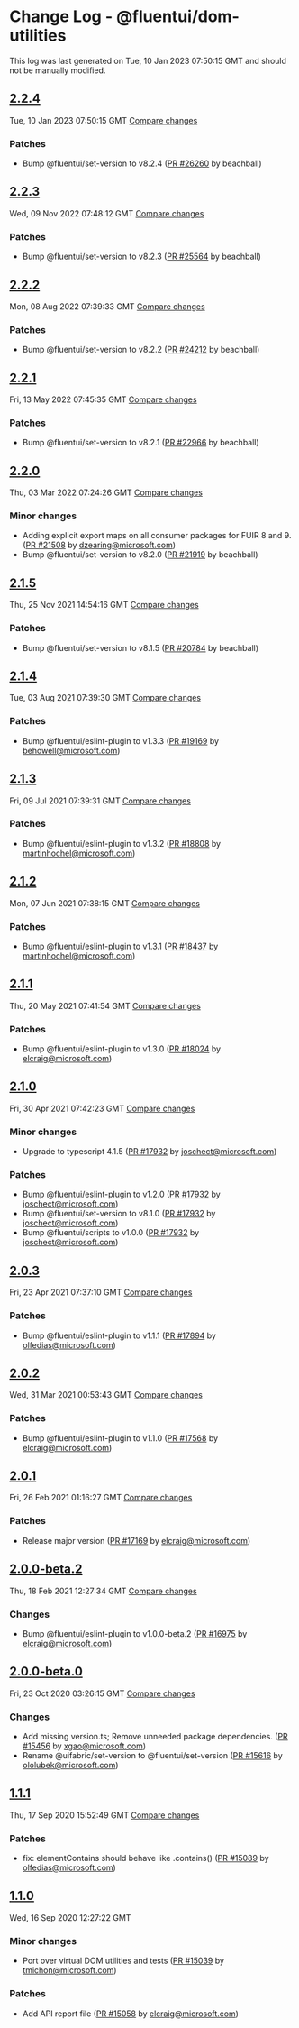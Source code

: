 # Change Log - @fluentui/dom-utilities

This log was last generated on Tue, 10 Jan 2023 07:50:15 GMT and should not be manually modified.

<!-- Start content -->

## [2.2.4](https://github.com/microsoft/fluentui/tree/@fluentui/dom-utilities_v2.2.4)

Tue, 10 Jan 2023 07:50:15 GMT 
[Compare changes](https://github.com/microsoft/fluentui/compare/@fluentui/dom-utilities_v2.2.3..@fluentui/dom-utilities_v2.2.4)

### Patches

- Bump @fluentui/set-version to v8.2.4 ([PR #26260](https://github.com/microsoft/fluentui/pull/26260) by beachball)

## [2.2.3](https://github.com/microsoft/fluentui/tree/@fluentui/dom-utilities_v2.2.3)

Wed, 09 Nov 2022 07:48:12 GMT 
[Compare changes](https://github.com/microsoft/fluentui/compare/@fluentui/dom-utilities_v2.2.2..@fluentui/dom-utilities_v2.2.3)

### Patches

- Bump @fluentui/set-version to v8.2.3 ([PR #25564](https://github.com/microsoft/fluentui/pull/25564) by beachball)

## [2.2.2](https://github.com/microsoft/fluentui/tree/@fluentui/dom-utilities_v2.2.2)

Mon, 08 Aug 2022 07:39:33 GMT 
[Compare changes](https://github.com/microsoft/fluentui/compare/@fluentui/dom-utilities_v2.2.1..@fluentui/dom-utilities_v2.2.2)

### Patches

- Bump @fluentui/set-version to v8.2.2 ([PR #24212](https://github.com/microsoft/fluentui/pull/24212) by beachball)

## [2.2.1](https://github.com/microsoft/fluentui/tree/@fluentui/dom-utilities_v2.2.1)

Fri, 13 May 2022 07:45:35 GMT 
[Compare changes](https://github.com/microsoft/fluentui/compare/@fluentui/dom-utilities_v2.2.0..@fluentui/dom-utilities_v2.2.1)

### Patches

- Bump @fluentui/set-version to v8.2.1 ([PR #22966](https://github.com/microsoft/fluentui/pull/22966) by beachball)

## [2.2.0](https://github.com/microsoft/fluentui/tree/@fluentui/dom-utilities_v2.2.0)

Thu, 03 Mar 2022 07:24:26 GMT 
[Compare changes](https://github.com/microsoft/fluentui/compare/@fluentui/dom-utilities_v2.1.5..@fluentui/dom-utilities_v2.2.0)

### Minor changes

- Adding explicit export maps on all consumer packages for FUIR 8 and 9. ([PR #21508](https://github.com/microsoft/fluentui/pull/21508) by dzearing@microsoft.com)
- Bump @fluentui/set-version to v8.2.0 ([PR #21919](https://github.com/microsoft/fluentui/pull/21919) by beachball)

## [2.1.5](https://github.com/microsoft/fluentui/tree/@fluentui/dom-utilities_v2.1.5)

Thu, 25 Nov 2021 14:54:16 GMT 
[Compare changes](https://github.com/microsoft/fluentui/compare/@fluentui/dom-utilities_v2.1.4..@fluentui/dom-utilities_v2.1.5)

### Patches

- Bump @fluentui/set-version to v8.1.5 ([PR #20784](https://github.com/microsoft/fluentui/pull/20784) by beachball)

## [2.1.4](https://github.com/microsoft/fluentui/tree/@fluentui/dom-utilities_v2.1.4)

Tue, 03 Aug 2021 07:39:30 GMT 
[Compare changes](https://github.com/microsoft/fluentui/compare/@fluentui/dom-utilities_v2.1.3..@fluentui/dom-utilities_v2.1.4)

### Patches

- Bump @fluentui/eslint-plugin to v1.3.3 ([PR #19169](https://github.com/microsoft/fluentui/pull/19169) by behowell@microsoft.com)

## [2.1.3](https://github.com/microsoft/fluentui/tree/@fluentui/dom-utilities_v2.1.3)

Fri, 09 Jul 2021 07:39:31 GMT 
[Compare changes](https://github.com/microsoft/fluentui/compare/@fluentui/dom-utilities_v2.1.2..@fluentui/dom-utilities_v2.1.3)

### Patches

- Bump @fluentui/eslint-plugin to v1.3.2 ([PR #18808](https://github.com/microsoft/fluentui/pull/18808) by martinhochel@microsoft.com)

## [2.1.2](https://github.com/microsoft/fluentui/tree/@fluentui/dom-utilities_v2.1.2)

Mon, 07 Jun 2021 07:38:15 GMT 
[Compare changes](https://github.com/microsoft/fluentui/compare/@fluentui/dom-utilities_v2.1.1..@fluentui/dom-utilities_v2.1.2)

### Patches

- Bump @fluentui/eslint-plugin to v1.3.1 ([PR #18437](https://github.com/microsoft/fluentui/pull/18437) by martinhochel@microsoft.com)

## [2.1.1](https://github.com/microsoft/fluentui/tree/@fluentui/dom-utilities_v2.1.1)

Thu, 20 May 2021 07:41:54 GMT 
[Compare changes](https://github.com/microsoft/fluentui/compare/@fluentui/dom-utilities_v2.1.0..@fluentui/dom-utilities_v2.1.1)

### Patches

- Bump @fluentui/eslint-plugin to v1.3.0 ([PR #18024](https://github.com/microsoft/fluentui/pull/18024) by elcraig@microsoft.com)

## [2.1.0](https://github.com/microsoft/fluentui/tree/@fluentui/dom-utilities_v2.1.0)

Fri, 30 Apr 2021 07:42:23 GMT 
[Compare changes](https://github.com/microsoft/fluentui/compare/@fluentui/dom-utilities_v2.0.3..@fluentui/dom-utilities_v2.1.0)

### Minor changes

- Upgrade to typescript 4.1.5 ([PR #17932](https://github.com/microsoft/fluentui/pull/17932) by joschect@microsoft.com)

### Patches

- Bump @fluentui/eslint-plugin to v1.2.0 ([PR #17932](https://github.com/microsoft/fluentui/pull/17932) by joschect@microsoft.com)
- Bump @fluentui/set-version to v8.1.0 ([PR #17932](https://github.com/microsoft/fluentui/pull/17932) by joschect@microsoft.com)
- Bump @fluentui/scripts to v1.0.0 ([PR #17932](https://github.com/microsoft/fluentui/pull/17932) by joschect@microsoft.com)

## [2.0.3](https://github.com/microsoft/fluentui/tree/@fluentui/dom-utilities_v2.0.3)

Fri, 23 Apr 2021 07:37:10 GMT 
[Compare changes](https://github.com/microsoft/fluentui/compare/@fluentui/dom-utilities_v2.0.2..@fluentui/dom-utilities_v2.0.3)

### Patches

- Bump @fluentui/eslint-plugin to v1.1.1 ([PR #17894](https://github.com/microsoft/fluentui/pull/17894) by olfedias@microsoft.com)

## [2.0.2](https://github.com/microsoft/fluentui/tree/@fluentui/dom-utilities_v2.0.2)

Wed, 31 Mar 2021 00:53:43 GMT 
[Compare changes](https://github.com/microsoft/fluentui/compare/@fluentui/dom-utilities_v2.0.1..@fluentui/dom-utilities_v2.0.2)

### Patches

- Bump @fluentui/eslint-plugin to v1.1.0 ([PR #17568](https://github.com/microsoft/fluentui/pull/17568) by elcraig@microsoft.com)

## [2.0.1](https://github.com/microsoft/fluentui/tree/@fluentui/dom-utilities_v2.0.1)

Fri, 26 Feb 2021 01:16:27 GMT 
[Compare changes](https://github.com/microsoft/fluentui/compare/@fluentui/dom-utilities_v2.0.0-beta.2..@fluentui/dom-utilities_v2.0.1)

### Patches

- Release major version ([PR #17169](https://github.com/microsoft/fluentui/pull/17169) by elcraig@microsoft.com)

## [2.0.0-beta.2](https://github.com/microsoft/fluentui/tree/@fluentui/dom-utilities_v2.0.0-beta.2)

Thu, 18 Feb 2021 12:27:34 GMT 
[Compare changes](https://github.com/microsoft/fluentui/compare/@fluentui/dom-utilities_v2.0.0-beta.1..@fluentui/dom-utilities_v2.0.0-beta.2)

### Changes

- Bump @fluentui/eslint-plugin to v1.0.0-beta.2 ([PR #16975](https://github.com/microsoft/fluentui/pull/16975) by elcraig@microsoft.com)

## [2.0.0-beta.0](https://github.com/microsoft/fluentui/tree/@fluentui/dom-utilities_v2.0.0-beta.0)

Fri, 23 Oct 2020 03:26:15 GMT 
[Compare changes](https://github.com/microsoft/fluentui/compare/@fluentui/dom-utilities_v1.1.1..@fluentui/dom-utilities_v2.0.0-beta.0)

### Changes

- Add missing version.ts; Remove unneeded package dependencies. ([PR #15456](https://github.com/microsoft/fluentui/pull/15456) by xgao@microsoft.com)
- Rename @uifabric/set-version to @fluentui/set-version ([PR #15616](https://github.com/microsoft/fluentui/pull/15616) by ololubek@microsoft.com)

## [1.1.1](https://github.com/microsoft/fluentui/tree/@fluentui/dom-utilities_v1.1.1)

Thu, 17 Sep 2020 15:52:49 GMT 
[Compare changes](https://github.com/microsoft/fluentui/compare/@fluentui/dom-utilities_v1.1.0..@fluentui/dom-utilities_v1.1.1)

### Patches

- fix: elementContains should behave like .contains() ([PR #15089](https://github.com/microsoft/fluentui/pull/15089) by olfedias@microsoft.com)

## [1.1.0](https://github.com/microsoft/fluentui/tree/@fluentui/dom-utilities_v1.1.0)

Wed, 16 Sep 2020 12:27:22 GMT

### Minor changes

- Port over virtual DOM utilities and tests ([PR #15039](https://github.com/microsoft/fluentui/pull/15039) by tmichon@microsoft.com)

### Patches

- Add API report file ([PR #15058](https://github.com/microsoft/fluentui/pull/15058) by elcraig@microsoft.com)
